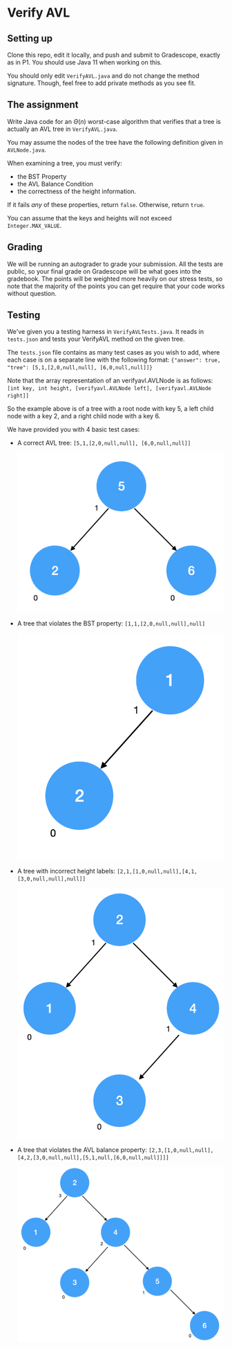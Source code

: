 # Verify AVL

## Setting up

Clone this repo, edit it locally, and push and submit to Gradescope, exactly as in P1. You should use Java 11 when
working on this.

You should only edit `VerifyAVL.java` and do not change the method signature. Though, feel free to add private
methods as you see fit.

## The assignment

Write Java code for an $`\Theta(n)`$ worst-case algorithm that verifies that a tree is actually an AVL tree
in `VerifyAVL.java`.

You may assume the nodes of the tree have the following definition given in `AVLNode.java`.

When examining a tree, you must verify:
- the BST Property
- the AVL Balance Condition
- the correctness of the height information.

If it fails *any* of these properties, return `false`. Otherwise, return `true`.

You can assume that the keys and heights will not exceed `Integer.MAX_VALUE`.

## Grading

We will be running an autograder to grade your submission. All the tests are public, so your final grade on Gradescope will be
what goes into the gradebook. The points will be weighted more heavily on our stress tests, so note that the majority of the
points you can get require that your code works without question.

## Testing

We've given you a testing harness in `VerifyAVLTests.java`. It reads in `tests.json` and tests your
VerifyAVL method on the given tree.

The `tests.json` file contains as many test cases as you wish to add, where each case is on a separate line with the
following format:
`{"answer": true, "tree": [5,1,[2,0,null,null], [6,0,null,null]]}`

Note that the array representation of an verifyavl.AVLNode is as follows:
`[int key, int height, [verifyavl.AVLNode left], [verifyavl.AVLNode right]]`

So the example above is of a tree with a root node with key 5, a left child node with a key 2, and a right child node
with a key 6.

We have provided you with 4 basic test cases:

- A correct AVL tree: `[5,1,[2,0,null,null], [6,0,null,null]]`

  ![Correct AVL](./img/correct.png)
- A tree that violates the BST property: `[1,1,[2,0,null,null],null]`

  ![Incorrect BST](./img/bst.png)
- A tree with incorrect height labels: `[2,1,[1,0,null,null],[4,1,[3,0,null,null],null]]`

  ![Incorrect heights](./img/height.png)
- A tree that violates the AVL balance property: `[2,3,[1,0,null,null],[4,2,[3,0,null,null],[5,1,null,[6,0,null,null]]]]`

  ![Incorrect AVL](./img/avl.png)
